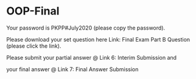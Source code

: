 # OOP-Final
 
Your password is PKPP#July2020 (please copy the password).

Please download your set question here Link: Final Exam Part B Question (please click the link).

Please submit your partial answer @ Link 6: Interim Submission  and

your  final answer @ Link 7: Final Answer Submission